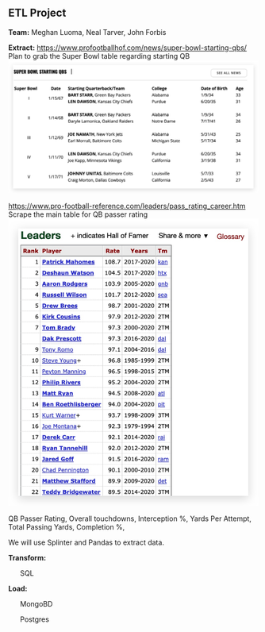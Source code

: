 ## ETL Project

**Team:** Meghan Luoma, Neal Tarver, John Forbis

**Extract:**
https://www.profootballhof.com/news/super-bowl-starting-qbs/
    Plan to grab the Super Bowl table regarding starting QB
![SB-QB-Table](readme_imgs/sb_qb_table.jpg)

https://www.pro-football-reference.com/leaders/pass_rating_career.htm
    Scrape the main table for QB passer rating
![Table](readme_imgs/data_table_to_scrape.jpg)

QB Passer Rating,
Overall touchdowns,
Interception %,
Yards Per Attempt,
Total Passing Yards,
Completion %,

We will use Splinter and Pandas to extract data.

**Transform:**
<ul>SQL</ul>

**Load:**
<ul>MongoBD</ul>
<ul>Postgres</ul>
